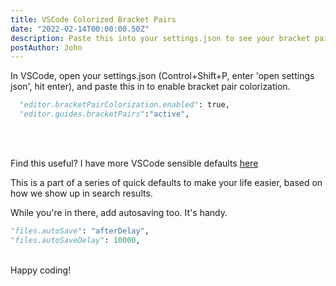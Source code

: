 ```yaml
---
title: VSCode Colorized Bracket Pairs
date: "2022-02-14T00:00:00.50Z"
description: Paste this into your settings.json to see your bracket pairs easier!
postAuthor: John
---
```


In VSCode, open your settings.json (Control+Shift+P, enter 'open settings json', hit enter), and paste this in to enable bracket pair colorization.

```py
  "editor.bracketPairColorization.enabled": true,
  "editor.guides.bracketPairs":"active",
```

<br>
<br>

Find this useful? I have more VSCode sensible defaults [here](/vscode-defaults-feb22)

This is a part of a series of quick defaults to make your life easier, based on how we show up in search results.

While you're in there, add autosaving too. It's handy.

```py
"files.autoSave": "afterDelay",
"files.autoSaveDelay": 10000,
```

<br>
Happy coding!
<br>
<br>
